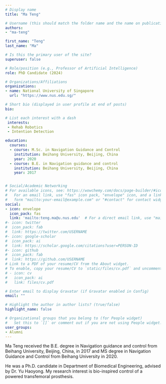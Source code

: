 ```yaml
---
# Display name
title: "Ma Teng"

# Username (this should match the folder name and the name on publications)
authors:
- "ma-teng"

first_name: "Teng"
last_name: "Ma"

# Is this the primary user of the site?
superuser: false

# Role/position (e.g., Professor of Artificial Intelligence)
role: PhD Candidate (2024)

# Organizations/Affiliations
organizations:
- name: National University of Singapore
  url: "https://www.nus.edu.sg/"

# Short bio (displayed in user profile at end of posts)
bio: 

# List each interest with a dash
 interests:
 - Rehab Robotics
 - Intention Detection

education:
  courses:
  - course: M.Sc. in Navigation Guidance and Control
    institution: Beihang University, Beijing, China
    year: 2020
  - course: B.E. in Navigation guidance and control
    institution: Beihang University, Beijing, China
    year: 2017


# Social/Academic Networking
# For available icons, see: https://wowchemy.com/docs/page-builder/#icons
#   For an email link, use "fas" icon pack, "envelope" icon, and a link in the
#   form "mailto:your-email@example.com" or "#contact" for contact widget.
social:
- icon: envelope
  icon_pack: fas
  link: 'mailto:teng.ma@u.nus.edu'  # For a direct email link, use "mailto:test@example.org".
#- icon: twitter
#  icon_pack: fab
#  link: https://twitter.com/USERNAME
#- icon: google-scholar
#  icon_pack: ai
#  link: https://scholar.google.com/citations?user=PERSON-ID
#- icon: github
#  icon_pack: fab
#  link: https://github.com/USERNAME
# Link to a PDF of your resume/CV from the About widget.
# To enable, copy your resume/CV to `static/files/cv.pdf` and uncomment the lines below.
# - icon: cv
#   icon_pack: ai
#   link: files/cv.pdf

# Enter email to display Gravatar (if Gravatar enabled in Config)
email: ""

# Highlight the author in author lists? (true/false)
highlight_name: false

# Organizational groups that you belong to (for People widget)
#   Set this to `[]` or comment out if you are not using People widget.
user_groups:
- Alumni
---
```


Ma Teng received the B.E. degree in Navigation guidance and control from Beihang University, Beijing, China, in 2017 and MS degree in Navigation Guidance and Control from Beihang University in 2020.

He was a Ph.D. candidate in Department of Biomedical Engineering, advised by Dr. Yu Haoyong. My research interest is bio-inspired control of a powered transfemoral prosthesis.
